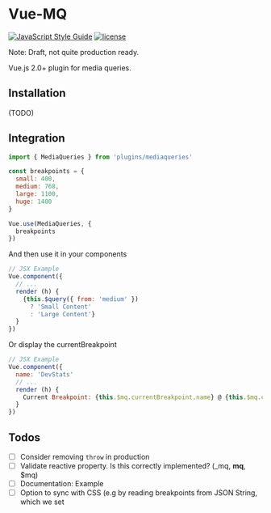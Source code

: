 # Vue-MQ
[![JavaScript Style Guide](https://img.shields.io/badge/code_style-standard-brightgreen.svg)](https://standardjs.com) [![license](https://img.shields.io/badge/license-MIT-red.svg)](https://choosealicense.com/licenses/mit/)


Note: Draft, not quite production ready.

Vue.js 2.0+ plugin for media queries.


## Installation

(TODO)

## Integration

```javascript
import { MediaQueries } from 'plugins/mediaqueries'

const breakpoints = {
  small: 400,
  medium: 768,
  large: 1100,
  huge: 1400
}

Vue.use(MediaQueries, {
  breakpoints
})

```

And then use it in your components
```javascript
// JSX Example
Vue.component({
  // ...
  render (h) {
    {this.$query({ from: 'medium' })
      ? 'Small Content'
      : 'Large Content'}
  }
})
```
Or display the currentBreakpoint
```javascript
// JSX Example
Vue.component({
  name: 'DevStats'
  // ...
  render (h) {
    Current Breakpoint: {this.$mq.currentBreakpoint.name} @ {this.$mq.currentBreakpoint.value}px
  }
})
```

## Todos
- [ ] Consider removing `throw` in production
- [ ] Validate reactive property. Is this correctly implemented? (_mq, __mq__, $mq)
- [ ] Documentation: Example
- [ ] Option to sync with CSS (e.g by reading breakpoints from JSON String, which we set <title>'s font-size property)
- [ ] Implement alternative way to pass in breakpoints
- [ ] Tests
- [ ] Npm Compat

## Browser Support
IE9+ ([See clientWidth](https://tylercipriani.com/blog/2014/07/12/crossbrowser-javascript-scrollbar-detection/))

## License
[MIT](LICENSE)
